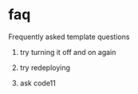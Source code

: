 # faq
Frequently asked template questions

1. try turning it off and on again

2. try redeploying

3. ask code11

